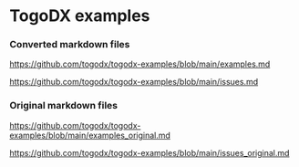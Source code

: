 # TogoDX examples

### Converted markdown files

https://github.com/togodx/togodx-examples/blob/main/examples.md

https://github.com/togodx/togodx-examples/blob/main/issues.md

### Original markdown files

https://github.com/togodx/togodx-examples/blob/main/examples_original.md

https://github.com/togodx/togodx-examples/blob/main/issues_original.md
